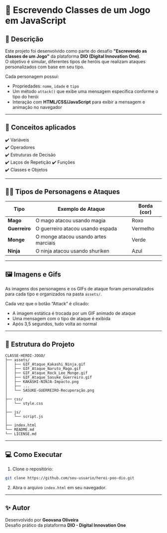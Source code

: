 # 🧠 Escrevendo Classes de um Jogo em JavaScript

## 📘 Descrição

Este projeto foi desenvolvido como parte do desafio **"Escrevendo as classes de um Jogo"** da plataforma **DIO (Digital Innovation One)**.  
O objetivo é simular, diferentes tipos de heróis que realizam ataques personalizados com base em seu tipo.

Cada personagem possui:

- Propriedades: `nome`, `idade` e `tipo`
- Um método `attack()` que exibe uma mensagem específica conforme o tipo do herói
- Interação com **HTML/CSS/JavaScript** para exibir a mensagem e animação no navegador

---

## 🧩 Conceitos aplicados

✔️ Variáveis  
✔️ Operadores  
✔️ Estruturas de Decisão  
✔️ Laços de Repetição 
✔️ Funções  
✔️ Classes e Objetos

---

## 🧙‍♂️ Tipos de Personagens e Ataques

| Tipo        | Exemplo de Ataque                        | Borda (cor) |
|-------------|-------------------------------------------|--------------|
| **Mago**     | O mago atacou usando magia               | Roxo         |
| **Guerreiro**| O guerreiro atacou usando espada         | Vermelho     |
| **Monge**    | O monge atacou usando artes marciais     | Verde        |
| **Ninja**    | O ninja atacou usando shuriken           | Azul         |

---

## 🖼️ Imagens e Gifs

As imagens dos personagens e os GIFs de ataque foram personalizados para cada tipo e organizados na pasta `assets/`.

Cada vez que o botão “Attack” é clicado:

- A imagem estática é trocada por um GIF animado de ataque
- Uma mensagem com o tipo de ataque é exibida
- Após 3,5 segundos, tudo volta ao normal

---

## 📁 Estrutura do Projeto

```
CLASSE-HEROI-JOGO/
├── assets/
│   ├── GIF_Ataque_Kakashi_Ninja.gif
│   ├── GIF_Ataque_Naruto_Mago.gif
│   ├── GIF_Ataque_Rock_Lee_Monge.gif
│   ├── GIF_Ataque_Sasuke_Guerreiro.gif
│   ├── KAKASHI-NINJA-Impacto.png
│   ├── ...
│   └── SASUKE-GUERREIRO-Recuperação.png
│
├── css/
│   └── style.css
│
├── js/
│   └── script.js
│
├── index.html
└── README.md
└── LICENSE.md
```

---

## 💻 Como Executar

1. Clone o repositório:
```bash
git clone https://github.com/seu-usuario/heroi-poo-dio.git
```

2. Abra o arquivo `index.html` em seu navegador.

---

## ✨ Autor
Desenvolvido por **Geovana Oliveira**    
Desafio prático da plataforma **DIO - Digital Innovation One** 